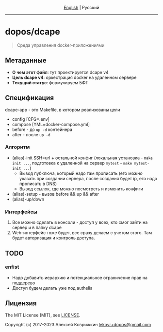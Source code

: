 <p align="center">
  <a href="README.md#readme">English</a> |
  <span>Pусский</span>
</p>

---

# dopos/dcape

> Среда управления docker-приложениями

## Метаданные

* **О чем этот файл**: тут проектируется dcape v4
* **Цель dcape v4**: оркестрация docker на удаленном сервере
* **Текущий статус**: формулируем БФТ

## Спецификация

dcape-app - это Makefile, в котором реализованы цели

* config [CFG=.env]
* compose [YML=docker-compose.yml]
* before - до `up -d` контейнера
* after - после `up -d`

### Алгоритм

* (alias)-init SSH=url + остальной конфиг (локальная установка - `make init ...`, подготовка к удаленной на сервер `mytest` - `make mytest-init ...`)
    * Вывод пубключа, который надо там прописать (его можно указать при создании сервера, после создания будет ip, его надо прописать в DNS)
    * Вывод ссылок, где можно посмотреть и изменить конфиги
* (alias)-setup - вызов before && up && after
* (alias)-up/down

### Интерфейсы

1. Все можно сделать в консоли - доступ у всех, кто смог зайти на сервер и в папку dcape
2. Web-интерфейс тоже будет, все сразу делаем с учетом этого. Там будет авторизация и контроль доступа.

## TODO

### enfist

* Надо добавить иерархию и потенциальное ограничение прав на поддерево
* Доступ будем делать уже под authelia

## Лицензия

The MIT License (MIT), see [LICENSE](LICENSE).

Copyright (c) 2017-2023 Алексей Коврижкин <lekovr+dopos@gmail.com>
